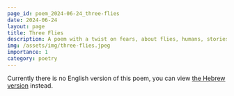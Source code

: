 ```yaml
---
page_id: poem_2024-06-24_three-flies
date: 2024-06-24
layout: page
title: Three Flies
description: A poem with a twist on fears, about flies, humans, stories and horror.
img: /assets/img/three-flies.jpeg
importance: 1
category: poetry
---
```


Currently there is no English version of this poem, you can view [the Hebrew version]({{site.baseurl}}/he-il{{page.url}}) instead.
